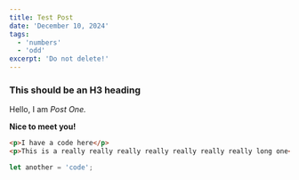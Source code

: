 ```yaml
---
title: Test Post
date: 'December 10, 2024'
tags:
  - 'numbers'
  - 'odd'
excerpt: 'Do not delete!'
---
```


### This should be an H3 heading

Hello, I am _Post One._

**Nice to meet you!**

```html
<p>I have a code here</p>
<p>This is a really really really really really really really long one</p>
```

```js
let another = 'code';
```
